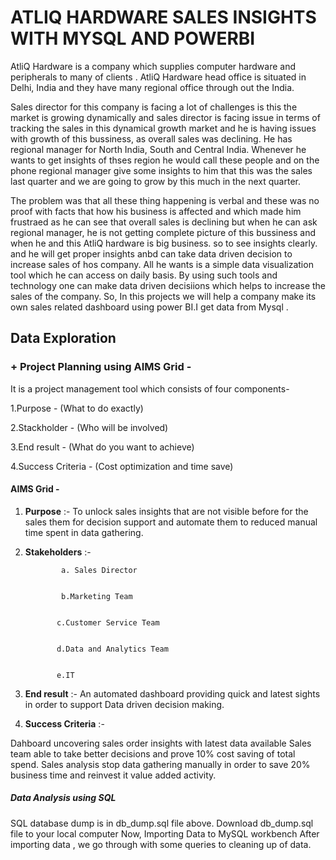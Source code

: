 # **ATLIQ HARDWARE SALES INSIGHTS WITH MYSQL AND POWERBI**
AtliQ Hardware is a company which supplies computer hardware and peripherals to many of clients .
AtliQ Hardware head office is situated in Delhi, India and they have many regional office through out the India.

Sales director for this company is facing a lot of challenges is this the market is growing dynamically and sales director is facing issue in terms of tracking the sales 
in this dynamical growth market
and he is having issues with growth of this bussiness, as overall sales was declining. He has regional manager for North India, South and Central India. 
Whenever he wants to get insights of thses region he would call these people and on the phone regional manager give some insights to him that this was the sales last quarter 
and we are going to grow by this much in the next quarter.

The problem was that all these thing happening is verbal and these was no proof with facts that how his business is affected and which made him frustraed 
as he can see that overall sales is declining but when he can ask regional manager, he is not getting complete picture of this bussiness and when he 
and this AtliQ hardware is big business. so to see insights clearly. and he will get proper insights anbd can take data driven decision to increase sales of hos company.
All he wants is a simple data visualization tool which he can access on daily basis. By using such tools and technology one can make data driven decisiions 
which helps to increase the sales of the company.
So, In this projects we will help a company make its own sales related dashboard using power BI.I get data from Mysql .

## **Data Exploration**
### + Project Planning using AIMS Grid -
It is a project management tool which consists of four components-

1.Purpose - (What to do exactly)

2.Stackholder - (Who will be involved)

3.End result - (What do you want to achieve)

4.Success Criteria - (Cost optimization and time save)

#### **AIMS Grid** -

1. **Purpose** :- To unlock sales insights that are not visible before for the sales them for decision support and automate them to reduced manual time spent in data gathering.

2. **Stakeholders** :-

               a. Sales Director


               b.Marketing Team


              c.Customer Service Team


              d.Data and Analytics Team


              e.IT


3. **End result** :- An automated dashboard providing quick and latest sights in order to support Data driven decision making.

4. **Success Criteria** :-

Dahboard uncovering sales order insights with latest data available
Sales team able to take better decisions and prove 10% cost saving of total spend.
Sales analysis stop data gathering manually in order to save 20% business time and reinvest it value added activity.

##### **Data Analysis using SQL**
SQL database dump is in db_dump.sql file above. Download db_dump.sql file to your local computer
Now,
Importing Data to MySQL workbench
After importing data , we go through with some queries to cleaning up of data.










